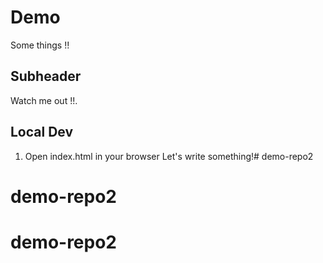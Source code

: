 # Demo

Some things !!

## Subheader

Watch me out !!.

## Local Dev

1. Open index.html in your browser
Let's write something!# demo-repo2
# demo-repo2
# demo-repo2
